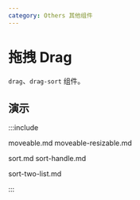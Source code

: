 ```yaml
---
category: Others 其他组件
---
```


# 拖拽 Drag

`drag`、`drag-sort` 组件。

## 演示

:::include

moveable.md moveable-resizable.md

sort.md sort-handle.md

sort-two-list.md

:::